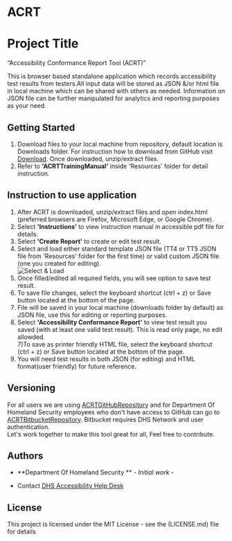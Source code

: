 # ACRT
# Project Title
“Accessibility Conformance Report Tool (ACRT)” 

This is browser based standalone application which records accessibility test results from testers.All input data will be stored as JSON &/or html file in local machine which can be shared with others as needed. Information on JSON file can be further manipulated for analytics and reporting purposes as your need. 

## Getting Started
1) Download files to your local machine from repository, default location is Downloads folder. For instruction how to download from GitHub visit [Download](https://www.wikihow.com/Download-a-GitHub-Folder ). Once downloaded, unzip/extract files. 
2) Refer to **'ACRTTrainingManual'** inside 'Resources' folder for detail instruction. 


## Instruction to use application
1) After ACRT is downloaded, unzip/extract files and open index.html  (preferred browsers are Firefox, Microsoft Edge, or Google Chrome). <br />
2) Select **'Instructions'** to view instruction manual in accessible pdf file for details. <br />
3) Select **'Create Report'** to create or edit test result. 
4) Select and load either standard template JSON file (TT4 or TT5 JSON file from 'Resources' folder for the first time) or valid custom JSON file (one you created for editing). <br />
![Select & Load](https://github.com/Section508Coordinators/ACRT/blob/master/Resources/select_load.JPG)
5) Once filled/edited all required fields, you will see option to save test result.
6) To save file changes, select the keyboard shortcut (ctrl + z) or Save button located at the bottom of the page.<br/>
7) File will be saved in your local machine (downloads folder by default) as JSON file, use this for editing or reporting purposes. <br />
6) Select **'Accessibility Conformance Report'** to view test result you saved (with at least one valid test result). This is read only page, no edit allowded. </br>
7)To save as printer friendly HTML file, select the keyboard shortcut (ctrl + z) or Save button located at the bottom of the page.<br/>
8) You will need test results in both JSON (for editing) and HTML format(user friendly) for future reference. <br/>

## Versioning
For all users we are using [ACRTGitHubRepository](https://github.com/Section508Coordinators/ACRT ) and for Department Of Homeland Security employees who don't have access to GitHub can go to [ACRTBitbucketRepository](https://maestro.dhs.gov/stash/projects/APPDEV/repos/acrt/browse/acrt). Bitbucket requires DHS Network and user authentication. <br />Let's work together to make this tool great for all, Feel free to contribute. 

## Authors

* **Department Of Homeland Security ** - *Initial work* - 


* Contact
[DHS Accessibility Help Desk](mailto:accessibility@hq.dhs.gov?subject=ACRT%20feedback)


## License

This project is licensed under the MIT License - see the (LICENSE.md) file for details

